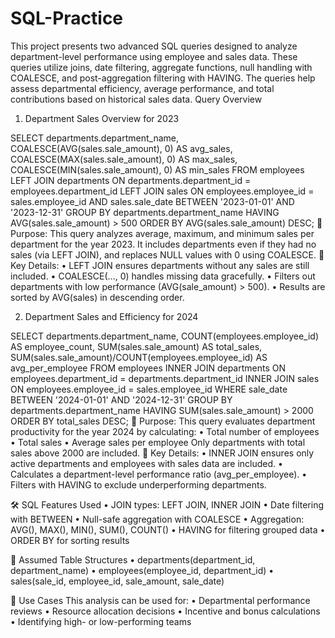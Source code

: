 # SQL-Practice
 This project presents two advanced SQL queries designed to analyze department-level performance using employee and sales data. These queries utilize joins, date filtering, aggregate functions, null handling with COALESCE, and post-aggregation filtering with HAVING.  The queries help assess departmental efficiency, average performance, and total contributions based on historical sales data.
Query Overview
1. Department Sales Overview for 2023

SELECT departments.department_name, 
       COALESCE(AVG(sales.sale_amount), 0) AS avg_sales,
       COALESCE(MAX(sales.sale_amount), 0) AS max_sales,
       COALESCE(MIN(sales.sale_amount), 0) AS min_sales 
FROM employees 
LEFT JOIN departments ON departments.department_id = employees.department_id 
LEFT JOIN sales ON employees.employee_id = sales.employee_id 
     AND sales.sale_date BETWEEN '2023-01-01' AND '2023-12-31' 
GROUP BY departments.department_name 
HAVING AVG(sales.sale_amount) > 500 
ORDER BY AVG(sales.sale_amount) DESC;
📌 Purpose: This query analyzes average, maximum, and minimum sales per department for the year 2023. It includes departments even if they had no sales (via LEFT JOIN), and replaces NULL values with 0 using COALESCE.
📎 Key Details:
	•	LEFT JOIN ensures departments without any sales are still included.
	•	COALESCE(..., 0) handles missing data gracefully.
	•	Filters out departments with low performance (AVG(sale_amount) > 500).
	•	Results are sorted by AVG(sales) in descending order.

2. Department Sales and Efficiency for 2024

SELECT departments.department_name, 
       COUNT(employees.employee_id) AS employee_count, 
       SUM(sales.sale_amount) AS total_sales,
       SUM(sales.sale_amount)/COUNT(employees.employee_id) AS avg_per_employee 
FROM employees 
INNER JOIN departments ON employees.department_id = departments.department_id
INNER JOIN sales ON employees.employee_id = sales.employee_id 
WHERE sale_date BETWEEN '2024-01-01' AND '2024-12-31' 
GROUP BY departments.department_name 
HAVING SUM(sales.sale_amount) > 2000 
ORDER BY total_sales DESC;
📌 Purpose: This query evaluates department productivity for the year 2024 by calculating:
	•	Total number of employees
	•	Total sales
	•	Average sales per employee
Only departments with total sales above 2000 are included.
📎 Key Details:
	•	INNER JOIN ensures only active departments and employees with sales data are included.
	•	Calculates a department-level performance ratio (avg_per_employee).
	•	Filters with HAVING to exclude underperforming departments.

🛠 SQL Features Used
	•	JOIN types: LEFT JOIN, INNER JOIN
	•	Date filtering with BETWEEN
	•	Null-safe aggregation with COALESCE
	•	Aggregation: AVG(), MAX(), MIN(), SUM(), COUNT()
	•	HAVING for filtering grouped data
	•	ORDER BY for sorting results

📁 Assumed Table Structures
	•	departments(department_id, department_name)
	•	employees(employee_id, department_id)
	•	sales(sale_id, employee_id, sale_amount, sale_date)

📌 Use Cases
This analysis can be used for:
	•	Departmental performance reviews
	•	Resource allocation decisions
	•	Incentive and bonus calculations
	•	Identifying high- or low-performing teams
